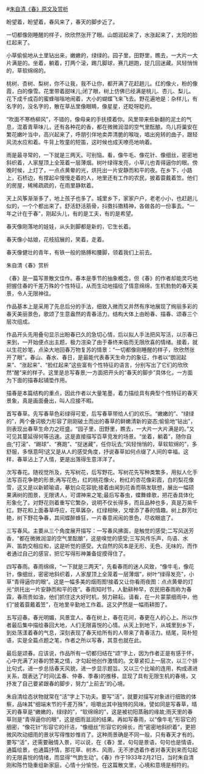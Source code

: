 #[朱自清《春》原文及赏析](https://www.vrrw.net/wx/9060.html)

盼望着，盼望着，春风来了，春天的脚步近了。

一切都像刚睡醒的样子，欣欣然张开了眼。山朗润起来了，水涨起来了，太阳的脸红起来了。

小草偷偷地从土里钻出来，嫩嫩的，绿绿的。园子里，田野里，瞧去，一大片一大片满是的。坐着，躺着，打两个滚，踢几脚球，赛几趟跑，捉几回迷藏。风轻悄悄的，草软绵绵的。

桃树、杏树、梨树，你不让我，我不让你，都开满了花赶趟儿。红的像火，粉的像霞，白的像雪。花里带着甜味儿;闭了眼，树上仿佛已经满是桃儿、杏儿、梨儿。花下成千成百的蜜蜂嗡嗡地闹着，大小的蝴蝶飞来飞去。野花遍地是：杂样儿，有名字的，没名字的，散在草丛里像眼睛，像星星，还眨呀眨的。



“吹面不寒杨柳风”，不错的，像母亲的手抚摸着你。风里带来些新翻的泥土的气息，混着青草味儿，还有各种花的香，都在微微润湿的空气里酝酿。鸟儿将巢安在繁花嫩叶当中，高兴起来了，呼朋引伴地卖弄清脆的喉咙，唱出宛转的曲子，跟轻风流水应和着。牛背上牧童的短笛，这时候也成天嘹亮地响着。

雨是最寻常的，一下就是三两天。可别恼。看，像牛毛、像花针、像细丝，密密地斜织着，人家屋顶上全笼着一层薄烟。树叶绿得发亮，小草儿也青得逼你的眼。傍晚时候，上灯了，一点点黄晕的光，烘托出一片安静而和平的夜。在乡下，小路上，石桥边，有撑起伞慢慢走着的人，地里还有工作的农民，披着蓑戴着笠。他们的房屋，稀稀疏疏的，在雨里静默着。

天上风筝渐渐多了，地上孩子也多了。城里乡下，家家户户，老老小小，也赶趟儿似的，一个个都出来了。舒活舒活筋骨，抖擞抖擞精神，各做各的一份事去。“一年之计在于春”，刚起头儿，有的是工夫，有的是希望。

春天像刚落地的娃娃，从头到脚都是新的，它生长着。

春天像小姑娘，花枝招展的，笑着，走着。

春天像健壮的青年，有铁一般的胳膊和腰脚，领着我们上前去。

朱自清《春》赏析

《春》是一篇写景散文佳作。春本是季节的抽象概念，但《春》的作者却能灵巧地把握住春的千差万殊的个性特征，从而生动地描绘了情意绵绵，生机勃勃的春天美景，令人无限神往。

作品基本上是采用了先总后分的手法，细致入微而又井然有序地展现了绚丽多彩的春天美丽景色，歌颂了生意盎然的青春活力。结构大体上由盼春、描春、颂春三个层次组成。

作品开头先用叠句显示出盼春已久的急切心情，后以拟人手法把风写活，以示春已来到，一开始便点出主题，极力渲染了由于春终来临而无限欣喜的情绪。接着，就以生花妙笔，点染大地回春万物复苏的情景：“一切都像刚睡醒的样子，欣欣然张开了眼”。春山、春水、春日，是最能代表春天生命力的象征，作者以“朗润起来”、“涨起来”、“脸红起来”这些富有个性特征的语言，分别写出了它们的欣欣然“醒”来的样子。这里是总写春景;一方面把开头的“春天的脚步”具体化，一方面为下面的描春起铺垫作用。

描春是本篇结构的重点，因此作者以大量笔墨，着力描绘具有典型个性特征的春天景象，真是画面叠出，叫人应接不暇。

首写春草。先写春草色彩绿得可爱，后写春草带给人们的欢乐。“嫩嫩的”、“绿绿的”，两个叠词极力形容了刚刚破土而出的春草的鲜嫩清新的姿态;偷偷地“钻出”，则表现出春草生命力之旺盛。“园子里，田野里，瞧去，一大片一大片满是的。”又可见其蔓延得何等迅速。这是直接描写百草竞发的场景。“坐着，躺着”，随你自由;“打滚”、“踢球”、“赛跑”、“捉迷藏”，任你玩去;“风轻悄悄的，草软软绵的”，多舒服，多惬意呵!这又是从人的感受角度，抒说春草如何点缀了人间的幸福。这样，春草沾上了人情，更是出落得生意洋洋了。

次写春花。随视觉所及，先写树花，后写野花。写树花先写种类繁多，用拟人化手法写百花争艳的形景;再写花色，红的桃花像火，粉红的杏花像彩霞，白的梨花像雪，这又是以新颖喻语，摹划众花容貌;接着由闻到花香而萌发联想，展出一幅硕果满树的图景，无限诱人，可谓神来之笔;最后写春虫，蝶舞蜂歌，把花香具体化形象化了。对野花则着重写它繁杂，说明不仅长得多，而且品种也多，真是万紫千红。野花和上面春草呼应，花草羼杂，红绿相映，又增添了春的情趣。树上群芳吐艳，树下野花争春，其间蝶醉蜂狂，一片春意闹闹的景色，尽收眼底了。

三写春风。主要从三个角度展开描写：一写春风拂面，是触觉的感受;二写风送芳香，“都在微微润湿的空气里酝酿”，这是嗅觉的感受;三写风传乐声，鸟语、水声、笛韵交相应和，这是听觉的感受。大自然的风本是无形、无色、无味的，而作者通过自己的感官，把它写得形神兼备捉摸得住了。

四写春雨。春雨绵绵，“一下就是三两天”，先看春雨的迷人风致，“像牛毛，像花针，像细丝，密密地斜织着，人家屋顶上全笼着一层薄烟”，树叶“绿得发亮”，小草“青得逼你的眼”。这是一幅多美的烟雨图!接着又让你看雨夜图：点点黄晕的灯光“烘托出一片安静而和平的夜”。春雨知时节，人勤耕种早，农民把春雨称为春霖，春雨贵如油，他们抓住这大好时机，努力耕耘。请看，在一片蒙蒙细雨中，他们“披着蓑戴着笠”，在地里辛勤地工作着。这又俨然是一幅雨耕图了。

五写迎春。春光明媚，风景宜人，春在树上，春在花间，春更在人的心上。所以作者最后集中描绘春回大地，人们无限喜悦的心情。从天上到地下，从城里到乡下，到处荡漾着春的气息，深刻表现了春天给所有的人带来了青春活力。结尾，简朴短语，实是全篇点题之笔，作者之所以写春，其意也就在此。

最后是颂春。应该说，作品所有一切都归结在“颂”字上，因为作者正是有感于怀，心中充满了对春的赞美之情，才勾起他创作激情的。文章紧扣上一层次，以三个排比句式，进一步总括春天风貌，进一步显示题旨。又以三个比喻的连用，构成递进关系，既表达了时间(孟春、仲春、季春)的推移，显现了具有无限生机的春境，又抒发了自己要紧跟春的脚步，努力“上前去”的心境。

朱自清绘态状物就常在“活”字上下功夫。要写“活”，就要对描写对象进行细致的体察，品味其“细端末节的千差万殊”，咀嚼出其中独特的风味。譬如同是写春草，晴天的春草是“嫩嫩的，绿绿的”，“软绵绵的”，这是被初阳蒸融的缘故;雨天里的春草则是“青得逼你的眼”，这是细雨滋润的结果。再如写春雨，以“像牛毛”形容它的细密，“像花针”形容它的纤洁，“像细丝”形容它的绵长，而“密密地斜织着”，更把微风吹动细雨的景状写得惟妙惟肖了。这种雨景确是不同一般，只有春天才有的。要写“活”，还需要融情入景，可以说，在《春》里，句句是景语，句句也是情语，通篇绘景，也通篇抒情，那花草、树木、风雨，无不渗透着作者对春天到来而勾起的无限喜悦的情绪，而显得“气韵生动”。《春》作于1933年2月21日，当时朱自清刚和陈竹隐重组新家庭，心情十分愉悦，在这篇散文里，心境和意境是相符的。

